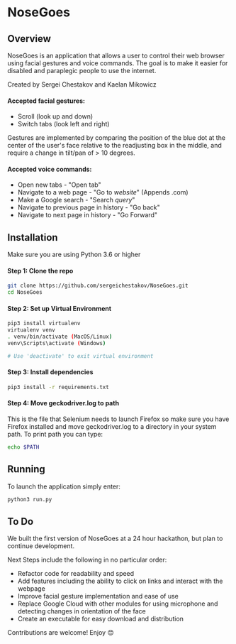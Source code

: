 # NoseGoes

## Overview
NoseGoes is an application that allows a user to control their web browser using facial gestures and voice commands. The goal is to make it easier for disabled and paraplegic people to use the internet.

Created by Sergei Chestakov and Kaelan Mikowicz

#### Accepted facial gestures:
* Scroll (look up and down)
* Switch tabs (look left and right)

Gestures are implemented by comparing the position of the blue dot at the center of the user's face relative to the readjusting box in the middle, and require a change in tilt/pan of > 10 degrees.

#### Accepted voice commands:
* Open new tabs - "Open tab"
* Navigate to a web page - "Go to *website*" (Appends .com)
* Make a Google search - "Search *query*"
* Navigate to previous page in history - "Go back"
* Navigate to next page in history - "Go Forward"

## Installation
Make sure you are using Python 3.6 or higher

#### Step 1: Clone the repo
```bash
git clone https://github.com/sergeichestakov/NoseGoes.git 
cd NoseGoes
```

#### Step 2: Set up Virtual Environment
```bash
pip3 install virtualenv
virtualenv venv
. venv/bin/activate (MacOS/Linux)
venv\Scripts\activate (Windows)

# Use 'deactivate' to exit virtual environment
```

#### Step 3: Install dependencies 
```bash
pip3 install -r requirements.txt
```

#### Step 4: Move geckodriver.log to path
This is the file that Selenium needs to launch Firefox so make sure you have Firefox installed and move geckodriver.log to a directory in your system path.
To print path you can type:
```bash
echo $PATH
```

## Running
To launch the application simply enter:
```bash
python3 run.py
```

## To Do
We built the first version of NoseGoes at a 24 hour hackathon, but plan to continue development.

Next Steps include the following in no particular order:
* Refactor code for readability and speed
* Add features including the ability to click on links and interact with the webpage 
* Improve facial gesture implementation and ease of use 
* Replace Google Cloud with other modules for using microphone and detecting changes in orientation of the face
* Create an executable for easy download and distribution

Contributions are welcome! Enjoy :blush:

